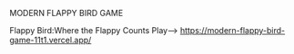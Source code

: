 MODERN FLAPPY BIRD GAME

Flappy Bird:Where the Flappy Counts
Play--> https://modern-flappy-bird-game-11t1.vercel.app/
